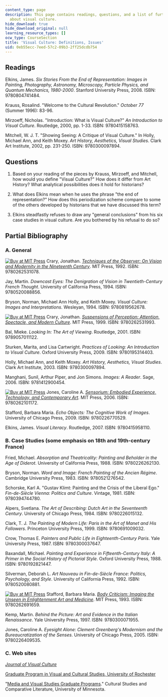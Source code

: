 ```yaml
---
content_type: page
description: This page contains readings, questions, and a list of further readings
  about visual culture.
hide_download: true
hide_download_original: null
learning_resource_types: []
ocw_type: CourseSection
title: 'Visual Culture: Definitions, Issues'
uid: 0eb55ecc-7eed-57c2-09b3-2ff25dcdb754
---
```


Readings
--------

Elkins, James. _Six Stories From the End of Representation: Images in Painting, Photography, Astronomy, Microscopy, Particle Physics, and Quantum Mechanics, 1980-2000_. Stanford University Press, 2008. ISBN: 9780804741484.

Krauss, Rosalind. "Welcome to the Cultural Revolution." _October 77_ (Summer 1996): 83-96.

Mirzoeff, Nicholas. "Introduction: What is Visual Culture?" _An Introduction to Visual Culture_. Routledge, 2000, pp. 1-33. ISBN: 9780415158763.

Mitchell, W. J. T. "Showing Seeing: A Critique of Visual Culture." In Holly, Michael Ann, and Keith Moxey. _Art History, Aesthetics, Visual Studies_. Clark Art Institute, 2002, pp. 231-250. ISBN: 9780300097894.

Questions
---------

1.  Based on your reading of the pieces by Krauss, Mirzoeff, and Mitchell, how would you define "Visual Culture?" How does it differ from Art History? What analytical possibilities does it hold for historians?
    
2.  What does Elkins mean when he uses the phrase "the end of representation?" How does this periodization scheme compare to some of the others developed by historians that we have discussed this term?
    
3.  Elkins steadfastly refuses to draw any "general conclusions" from his six case studies in visual culture. Are you bothered by his refusal to do so?
    

Partial Bibliography
--------------------

### A. General

[![Buy at MIT Press](/images/mp_logo.gif)](https://mitpress.mit.edu/9780262531078) Crary, Jonathan. [_Techniques of the Observer: On Vision and Modernity in the Nineteenth Century_](https://mitpress.mit.edu/9780262531078). MIT Press, 1992. ISBN: 9780262531078.

Jay, Martin. _Downcast Eyes: The Denigration of Vision in Twentieth-Century French Thought_. University of California Press, 1994. ISBN: 9780520088856.

Bryson, Norman, Michael Ann Holly, and Keith Moxey. _Visual Culture: Images and Interpretations_. Wesleyan, 1994. ISBN: 9780819562678.

[![Buy at MIT Press](/images/mp_logo.gif)](https://mitpress.mit.edu/9780262531993) Crary, Jonathan. [_Suspensions of Perception: Attention, Spectacle, and Modern Culture_](https://mitpress.mit.edu/9780262531993). MIT Press, 1999. ISBN: 9780262531993.

Bal, Mieke. _Looking In: The Art of Viewing_. Routledge, 2001. ISBN: 9789057011122.

Sturken, Marita, and Lisa Cartwright. _Practices of Looking: An Introduction to Visual Culture_. Oxford University Press, 2009. ISBN: 9780195314403.

Holly, Michael Ann, and Keith Moxey. _Art History, Aesthetics, Visual Studies_. Clark Art Institute, 2003. ISBN: 9780300097894.

Manghani, Sunil, Arthur Piper, and Jon Simons. _Images: A Reader_. Sage, 2006. ISBN: 9781412900454.

[![Buy at MIT Press](/images/mp_logo.gif)](https://mitpress.mit.edu/9780262101172) Jones, Caroline A. [_Sensorium: Embodied Experience, Technology, and Contemporary Art_](https://mitpress.mit.edu/9780262101172). MIT Press, 2006. ISBN: 9780262101172.

Stafford, Barbara Maria. _Echo Objects: The Cognitive Work of Images_. University of Chicago Press, 2009. ISBN: 9780226770529.

Elkins, James. _Visual Literacy_. Routledge, 2007. ISBN: 9780415958110.

### B. Case Studies (some emphasis on 18th and 19th-century France)

Fried, Michael. _Absorption and Theatricality: Painting and Beholder in the Age of Diderot_. University of California Press, 1988. ISBN: 9780226262130.

Bryson, Norman. _Word and Image: French Painting of the Ancien Régime_. Cambridge University Press, 1983. ISBN: 9780521276542.

Schorske, Karl A. "Gustav Klimt: Painting and the Crisis of the Liberal Ego." _Fin-de-Siècle Vienna: Politics and Culture_. Vintage, 1981. ISBN: 9780394744780.

Alpers, Svetlana. _The Art of Describing: Dutch Art in the Seventeenth Century_. University of Chicago Press, 1984. ISBN: 9780226015132.

Clark, T. J. _The Painting of Modern Life: Paris in the Art of Manet and His Followers_. Princeton University Press, 1999. ISBN: 9780691009032.

Crow, Thomas E. _Painters and Public Life in Eighteenth-Century Paris_. Yale University Press, 1987. ISBN: 9780300037647.

Baxandall, Michael. _Painting and Experience in Fifteenth-Century Italy: A Primer in the Social History of Pictorial Style_. Oxford University Press, 1988. ISBN: 9780192821447.

Silverman, Deborah L. _Art Nouveau in Fin-de-Siècle France: Politics, Psychology, and Style_. University of California Press, 1992. ISBN: 9780520080881.

[![Buy at MIT Press](/images/mp_logo.gif)](https://mitpress.mit.edu/9780262691659) Stafford, Barbara Maria. [_Body Criticism: Imaging the Unseen in Enlightenment Art and Medicine_](https://mitpress.mit.edu/9780262691659). MIT Press, 1993. ISBN: 9780262691659.

Kemp, Martin. _Behind the Picture: Art and Evidence in the Italian Renaissance_. Yale University Press, 1997. ISBN: 9780300071955.

Jones, Caroline A. _Eyesight Alone: Clement Greenberg's Modernism and the Bureaucratization of the Senses_. University of Chicago Press, 2005. ISBN: 9780226409535.

### C. Web sites

[_Journal of Visual Culture_](http://vcu.sagepub.com/content/current)

[Graduate Program in Visual and Cultural Studies, University of Rochester](https://www.sas.rochester.edu/vcs/)

"[Media and Visual Studies Graduate Programs](http://cscl.umn.edu/ugrad/majorminor.html)." Cultural Studies and Comparative Literature, University of Minnesota.